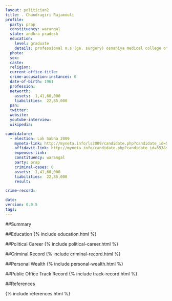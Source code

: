 ```yaml
---
layout: politician2
title: . Chandragiri Rajamouli
profile: 
  party: prap
  constituency: warangal
  state: andhra pradesh
  education: 
    level: graduate
    details: professional m.s (ge. surgery) osmaniya medical college of hyderabad.
  photo: 
  sex: 
  caste: 
  religion: 
  current-office-title: 
  crime-accusation-instances: 0
  date-of-birth: 1961
  profession: 
  networth: 
    assets:  1,41,60,000
    liabilities:  22,85,000
  pan: 
  twitter: 
  website: 
  youtube-interview: 
  wikipedia: 

candidature: 
  - election: Lok Sabha 2009
    myneta-link: http://myneta.info/ls2009/candidate.php?candidate_id=553
    affidavit-link: http://myneta.info/candidate.php?candidate_id=553&scan=original
    expenses-link: 
    constituency: warangal 
    party: prap
    criminal-cases: 0
    assets:  1,41,60,000
    liabilities:  22,85,000
    result:  

crime-record: 

date: 
version: 0.0.5
tags: 
---
```

##Summary


##Education
{% include education.html %}


##Political Career
{% include political-career.html %}


##Criminal Record
{% include criminal-record.html %}


##Personal Wealth
{% include personal-wealth.html %}


##Public Office Track Record
{% include track-record.html %}


##References


{% include references.html %}